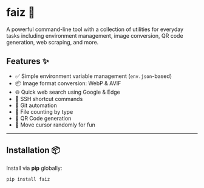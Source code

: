 # faiz 🚀

A powerful command-line tool with a collection of utilities for everyday tasks including environment management, image conversion, QR code generation, web scraping, and more.

## Features ✨

- ✅ Simple environment variable management (`env.json`-based)
- 📦 Image format conversion: WebP & AVIF
- 🌐 Quick web search using Google & Edge
- 🔐 SSH shortcut commands
- 🐙 Git automation
- 🔢 File counting by type
- 📱 QR Code generation
- 🎯 Move cursor randomly for fun

---

## Installation 📦

Install via **pip** globally:

```bash
pip install faiz

